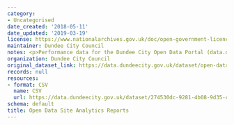 ```yaml
---
category:
- Uncategorised
date_created: '2018-05-11'
date_updated: '2019-03-19'
license: https://www.nationalarchives.gov.uk/doc/open-government-licence/version/3/
maintainer: Dundee City Council
notes: <p>Performance data for the Dundee City Open Data Portal (data.dundeecity.gov.uk).</p>
organization: Dundee City Council
original_dataset_link: https://data.dundeecity.gov.uk/dataset/open-data-site-analytics-reports
records: null
resources:
- format: CSV
  name: CSV
  url: https://data.dundeecity.gov.uk/dataset/274530dc-9281-4b08-9d35-cb21e22a9c77/resource/67680618-b655-4e74-810b-89c4f49ef246/download/analytics-todos-los-datos-de-sitios-web-pages-20171001-20180614.csv
schema: default
title: Open Data Site Analytics Reports
---
```

